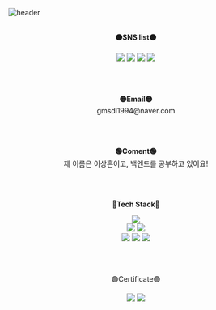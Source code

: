 ![header](https://capsule-render.vercel.app/api?type=rounded&color=231F20&height=300&section=header&text=welcome&fontColor=FDEE21&fontSize=110&animation=fadeIn&fontAlignY=45&desc=Topy's%20GitHub%20Profile&descAlignY=61&descAlign=70)
<br>
<br>

<p align="center">
    <Strong>🟠SNS list🟠</Strong><br><br>
    <a href="https://jazzy-taker-01f.notion.site/629539107b214ae6a536177207184a38" target="_blank"><img src="https://img.shields.io/badge/Notion-black?style=flat-square&logo=Notion&logoColor=white"/></a>
    <a href="https://www.instagram.com/dltkdgms/" target="_blank"><img src="https://img.shields.io/badge/Instagram-FDEE21?style=flat-square&logo=Instagram&logoColor=white"/></a>
      <a href="https://kr.tradingview.com/u/Topy_heun/" target="_blank"><img src="https://img.shields.io/badge/TradingView-005AF0?style=flat-square&logo=Telegraph&logoColor=white"/></a>
      <a href="https://www.youtube.com/channel/UC5dHJvbD9GGkxAN992HaFnA" target="_blank"><img src="https://img.shields.io/badge/Youtube-F40D12?style=flat-square&logo=Youtube&logoColor=white"/></a>
</p>
<br>
<br>

<p align="center">
<Strong>🟡Email🟡</Strong><br>gmsdl1994@naver.com<br>
</p>
<br>
<br>

<p align="center">
<Strong>🟢Coment🟢</Strong><br>
제 이름은 이상흔이고, 백엔드를 공부하고 있어요!
</p>
<br>
<br>

<p align="center">
    <Strong>🔵Tech Stack🔵</Strong>
</p>

<p align="center" display="inline-block">
  <img src="https://img.shields.io/badge/JAVA-007396?style=for-the-badge&logo=java&logoColor=white"><br>
    <img src="https://img.shields.io/badge/Spring-6DB33F?style=for-the-badge&logo=Spring&logoColor=white">
    <img src="https://img.shields.io/badge/SpringBoot-6DB33F?style=for-the-badge&logo=Spring Boot&logoColor=white"><br>
    <img src="https://img.shields.io/badge/Mysql-CC2927?style=for-the-badge&logo=mysql&logoColor=white">
    <img src="https://img.shields.io/badge/Jpa-FF9E0F?style=for-the-badge&logo=Joplin&logoColor=white"> 
    <img src="https://img.shields.io/badge/AWS-A100FF?style=for-the-badge&logo=Amazon AWS&logoColor=white">
</p>
<br>
<br>

<p align="center">
    🟣Certificate🟣
</p>

<p align="center" display="inline-block">
  <img src="https://img.shields.io/badge/정보처리기사-blue">  
  <img src="https://img.shields.io/badge/SQLD-red">
</p>
<br>
